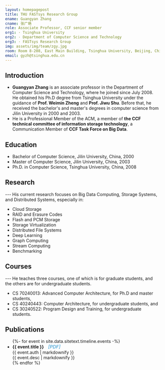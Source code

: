```yaml
---
layout: homepagepost
title: THU FASTsys Research Group
ename: Guangyan Zhang
cname: 张广艳
role: Associate Professor, CCF senior member
org1: · Tsinghua University
org2: · Department of Computer Science and Technology
org3: · FASTsys Research Group
img: assets/img/team/zgy.jpg
room: Room 8-208, East Main Building, Tsinghua University, Beijing, China
email: gyzh@tsinghua.edu.cn
---
```

## Introduction
* **Guangyan Zhang** is an associate professor in the Department of Computer Science and Technology, where he joined since July 2008. He obtained his Ph.D degree from Tsinghua University under the guidance of **Prof. Weimin Zheng** and **Prof. Jiwu Shu**. Before that, he received the bachelor's and master's degrees in computer science from Jilin University in 2000 and 2003. 
* He is a Professional Member of the ACM, a member of **the CCF technical committee of information storage technology**, a Communication Member of **CCF Task Force on Big Data**.

## Education
* Bachelor of Computer Science, Jilin University, China, 2000
* Master of Computer Science, Jilin University, China, 2003
* Ph.D. in Computer Science, Tsinghua University, China, 2008

## Research
--- His current research focuses on Big Data Computing, Storage Systems, and Distributed Systems, especially in:
* Cloud Storage
* RAID and Erasure Codes
* Flash and PCM Storage
* Storage Virtualization
* Distributed File Systems
* Deep Learning
* Graph Computing
* Stream Computing
* Benchmarking

## Courses
--- He teaches three courses, one of which is for graduate students, and the others are for undergraduate students.
* CS 70240013: Advanced Computer Architecture, for Ph.D and master students,
* CS 40240443: Computer Architecture, for undergraduate students, and
* CS 30240522: Program Design and Training, for undergraduate students.

## Publications
<div class="container">
      <div class="row">
        <div class="col-lg-12">
          <ul class="timeline">
            {%- for event in site.data.sitetext.timeline.events -%}
            <li class="timeline-inverted">
                <h4 style="display: inline;">{{ event.title }}</h4>
                <h6 style="display: inline;margin-left: 10px;">
                      <a href="{{ event.link }}" style="color:#2291CD; font-size: 15px;text-decoration: none;">[PDF]</a>
                </h6>
                  <div class="text-muted">{{ event.auth | markdownify }}</div>
                  <div class="text-muted">{{ event.desc | markdownify }}</div>
            </li>
		  {% endfor %}	
          </ul>
        </div>
      </div>
    </div>

